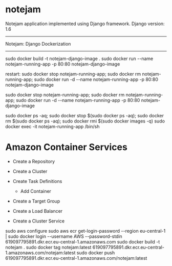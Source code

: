 # notejam
Notejam application implemented using Django framework.  Django version: 1.6


******************************
Notejam: Django Dockerization
******************************

sudo docker build -t notejam-django-image .
sudo docker run --name notejam-running-app -p 80:80 notejam-django-image

restart:
sudo docker stop notejam-running-app; sudo docker rm notejam-running-app; sudo docker run -d --name notejam-running-app -p 80:80 notejam-django-image

sudo docker stop notejam-running-app; sudo docker rm notejam-running-app; sudo docker run -d --name notejam-running-app -p 80:80 notejam-django-image

sudo docker ps -aq; sudo docker stop $(sudo docker ps -aq); sudo docker rm $(sudo docker ps -aq); sudo docker rmi $(sudo docker images -q)
sudo docker exec -it notejam-running-app /bin/sh


# Amazon Container Services
- Create a Repository
- Create a Cluster
- Create Task Definitions
  - Add Container

- Create a Target Group
- Create a Load Balancer
- Create a Cluster Service

sudo aws configure
sudo aws ecr get-login-password --region eu-central-1 | sudo docker login --username AWS --password-stdin 619097795891.dkr.ecr.eu-central-1.amazonaws.com
sudo docker build -t notejam .
sudo docker tag notejam:latest 619097795891.dkr.ecr.eu-central-1.amazonaws.com/notejam:latest
sudo docker push 619097795891.dkr.ecr.eu-central-1.amazonaws.com/notejam:latest
